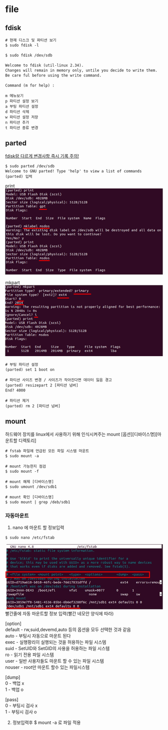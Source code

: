
# file
    
## fdisk   
```
# 현재 디스크 및 파티션 보기
$ sudo fdisk -l

$ sudo fdisk /dev/sdb 

Welcome to fdisk (util-linux 2.34).
Changes will remain in memory only, untile you decide to write them.
Be care ful before using the write command.

Command (m for help) :

m 메뉴보기
p 파티션 설정 보기
a 부팅 파티션 설정
d 파티션 삭제
w 파티션 설정 저장
n 파티션 추가
t 파티션 종류 변경
```
    
## parted   
<u>fdisk랑 다르게 변경사항 즉시 기록 주의!</u>

```
$ sudo parted /dev/sdb
Welcome to GNU parted! Type 'help' to view a list of commands
(parted) 입력
```
print   
![parted](pic/print.jpg)
    
mkpart    
![mkparted](pic/mkpart.jpg)   
```
# 부팅 파티션 설정
(parted) set 1 boot on

# 파티션 사이즈 변경 / 사이즈가 작아진다면 데이터 잃음 경고
(parted) resizepart 2 [파티션 넘버]
End? 4000

# 파티션 제거
(parted) rm 2 [파티션 넘버]
```
   
## mount    
하드웨어 장치를 linux에서 사용하기 위해 인식시켜주는 
mount [옵션][디바이스명][마운트할 디렉토리]
```
# fstab 파일에 언급된 모든 파일 시스템 마운트
$ sudo mount -a 

# mount 가능한지 점검
$ sudo mount -f 

# mount 해제 [디바이스명]
$ sudo umount /dev/sdb1

# mount 확인 [디바이스명]
$ sudo mount | grep /deb/sdb1
```
### 자동마운트   

1. nano 에 마운트 할 정보입력
```
$ sudo nano /etc/fstab
```
![moutnano](pic/mountnano.jpg)   
빨간줄에 자동 마운트할 정보 입력(빨간 네모안 양식에 따라)    
    
[option]                                                              
default - rw,suid,devemd,auto 등의 옵션을 모두 선택한 것과 같음   
auto - 부팅시 자동으로 마운트 된다                                    
exec - 실행팡리이 실행되는 것을 허용하는 파일 시스템   
suid - SetUID와 SetGID의 사용을 허용하는 파일 시스템   
ro - 읽기 전용 파일 시스템   
user - 일반 사용자들도 마운트 할 수 있는 파일 시스템    
nouser - root만 마운트 할수 있는 파일시스템   
    
      
[dump]   
0 - 백업 x    
1 - 백업 o   
   
[pass]   
0 - 부팅시 검사 x   
1 - 부팅시 검사 o   
   
   
2. 정보입력후 $ mount -a 로 파일 적용
